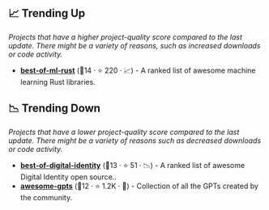 ## 📈 Trending Up

_Projects that have a higher project-quality score compared to the last update. There might be a variety of reasons, such as increased downloads or code activity._

- <b><a href="https://github.com/e-tornike/best-of-ml-rust">best-of-ml-rust</a></b> (🥈14 ·  ⭐ 220 · 📈) - A ranked list of awesome machine learning Rust libraries.

## 📉 Trending Down

_Projects that have a lower project-quality score compared to the last update. There might be a variety of reasons such as decreased downloads or code activity._

- <b><a href="https://github.com/jruizaranguren/best-of-digital-identity">best-of-digital-identity</a></b> (🥇13 ·  ⭐ 51 · 📉) - A ranked list of awesome Digital Identity open source..
- <b><a href="https://github.com/taranjeet/awesome-gpts">awesome-gpts</a></b> (🥉12 ·  ⭐ 1.2K · 🐣) - Collection of all the GPTs created by the community. <code><img src="https://www.python.org/static/favicon.ico" style="display:inline;" width="13" height="13"></code>

